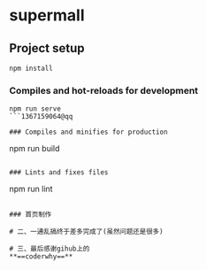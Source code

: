 # supermall

## Project setup
```
npm install
```

### Compiles and hot-reloads for development
```
npm run serve
```1367159064@qq

### Compiles and minifies for production
```
npm run build
```

### Lints and fixes files
```
npm run lint
```

### 首页制作

# 二、一通乱搞终于差多完成了(虽然问题还是很多)

# 三、最后感谢gihub上的 
**==coderwhy==** 
